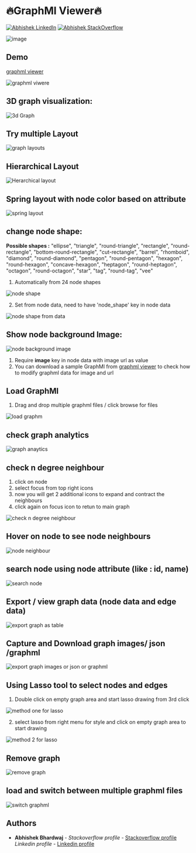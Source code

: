 # 🔥GraphMl Viewer🔥  

[![Abhishek LinkedIn](https://img.shields.io/badge/Abhishek-LinkedIn-blue.svg?style=for-the-badge)](https://www.linkedin.com/in/abhi5h3k/) [![Abhishek StackOverflow](https://img.shields.io/badge/Abhishek-StackOverflow-orange.svg?style=for-the-badge)](https://stackoverflow.com/users/6870223/abhi?tab=profile)

![image](https://user-images.githubusercontent.com/37928721/119217835-8d4a9e00-bafa-11eb-9898-01e247c7ef67.png)

## Demo
[graphml viewer](http://graphml.devabhi.in/)

![graphml viwere](https://media.giphy.com/media/LwkeSCUlNhOy3nM1as/giphy.gif)

## 3D graph visualization:
![3d Graph](https://media.giphy.com/media/IoKispirVCq6xKNRv7/giphy.gif)

## Try multiple Layout
![graph layouts](https://media.giphy.com/media/wNcpUmV4ocNXjffEUH/giphy.gif)

## Hierarchical Layout
![Herarchical layout](https://media.giphy.com/media/sjc4dutBAFxEFsINsE/giphy.gif)

## Spring layout with node color based on attribute
![spring layout](https://media.giphy.com/media/jFe7C9zbDdIhbDyCeE/giphy.gif)

## change node shape:
**Possible shapes :** "ellipse", "triangle", "round-triangle", "rectangle", "round-rectangle", "bottom-round-rectangle", "cut-rectangle", "barrel", "rhomboid", "diamond", "round-diamond", "pentagon", "round-pentagon", "hexagon", "round-hexagon", "concave-hexagon", "heptagon", "round-heptagon", "octagon", "round-octagon", "star", "tag", "round-tag", "vee"

1. Automatically from 24 node shapes

![node shape](https://media.giphy.com/media/COodpc4lZRaUkSXB1Z/giphy.gif)

2. Set from node data, need to have 'node_shape' key in node data

![node shape from data](https://media.giphy.com/media/bGPlREECBu1DIHDzhZ/giphy.gif)

## Show node background Image:
![node background image](https://media.giphy.com/media/CiGICN8sGsnuUOIKgU/giphy.gif)
1. Require **image** key in node data with image url as value 
2. You can download a sample GraphMl from [graphml viewer](http://graphml.abhishekbhardwaj.xyz/) to check how to modify graphml data for image and url

## Load GraphMl
1. Drag and drop multiple graphml files / click browse for files

![load graphm](https://media.giphy.com/media/kTTcgB33vQJacQ5yXK/giphy.gif)

## check graph analytics
![graph anaytics](https://media.giphy.com/media/47eSarzujmoFzcfKZl/giphy.gif)

## check n degree neighbour
1. click on node
2. select focus from top right icons
3. now you will get 2 additional icons to expand and contract the neighbours
4. click again on focus icon to retun to main graph

![check n degree neighbour ](https://media.giphy.com/media/cx4TpwKlxo8yexXKIK/giphy.gif)

## Hover on node to see node neighbours
![node neighbour](https://media.giphy.com/media/7OtmVY2R0ZrlbkJ8dU/giphy.gif)

## search node using node attribute (like : id, name)
![search node](https://media.giphy.com/media/nI5QXamuZd1pFNoVBB/giphy.gif)

## Export / view graph data (node data and edge data)
![export graph as table](https://media.giphy.com/media/QpnPqP4B8zozo0MtXL/giphy.gif)

## Capture and Download graph images/ json /graphml
![export graph images or json or graphml](https://media.giphy.com/media/CtOE4N84ekyMgJ0Aw6/giphy.gif)

## Using Lasso tool to select nodes and edges
1. Double click on empty graph area and start lasso drawing from 3rd click

![method one for lasso](https://media.giphy.com/media/Ikd3a4OT3qu9M1zv6P/giphy.gif)

2. select lasso from right menu for style and click on empty graph area to start drawing

![method 2 for lasso](https://media.giphy.com/media/0qGO8v8wy5J0QUzVvE/giphy.gif)

## Remove graph
![remove graph](https://media.giphy.com/media/qKoFwiwOwsP9lMA3av/giphy.gif)

## load and switch between multiple graphml files
![switch graphml](https://media.giphy.com/media/ZYgtaTloSPG9xuQKrP/giphy.gif)



## Authors

* **Abhishek Bhardwaj** - *Stackoverflow profile* - [Stackoverflow profile](https://stackoverflow.com/users/6870223/abhi?tab=profile)
			  *Linkedin profile* - [Linkedin profile](https://www.linkedin.com/in/abhishek-bhardwaj-b16764166)
